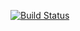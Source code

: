 
[![Build Status](https://dev.azure.com/yaswanthmurthy0816/Employee%20details/_apis/build/status%2FYaswanthmurthy5.EmployeecalculationRepo?branchName=main)](https://dev.azure.com/yaswanthmurthy0816/Employee%20details/_build/latest?definitionId=1&branchName=main)
